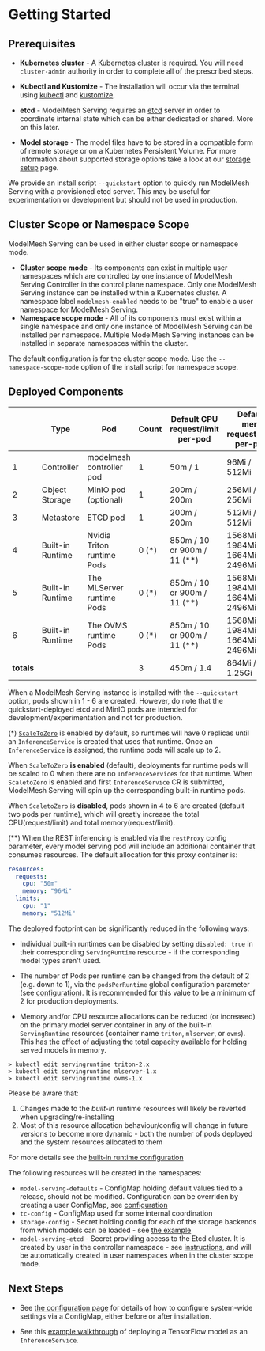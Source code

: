 # Getting Started

## Prerequisites

- **Kubernetes cluster** - A Kubernetes cluster is required. You will need `cluster-admin` authority in order to complete all of the prescribed steps.

- **Kubectl and Kustomize** - The installation will occur via the terminal using [kubectl](https://kubernetes.io/docs/tasks/tools/#kubectl) and [kustomize](https://kubectl.docs.kubernetes.io/installation/kustomize/).

- **etcd** - ModelMesh Serving requires an [etcd](https://etcd.io/) server in order to coordinate internal state which can be either dedicated or shared. More on this later.

- **Model storage** - The model files have to be stored in a compatible form of remote storage or on a Kubernetes Persistent Volume. For more information about supported storage options take a look at our [storage setup](/docs/predictors/setup-storage.md) page.

We provide an install script `--quickstart` option to quickly run ModelMesh Serving with a provisioned etcd server. This may be useful for experimentation or development but should not be used in production.

## Cluster Scope or Namespace Scope

ModelMesh Serving can be used in either cluster scope or namespace mode.

- **Cluster scope mode** - Its components can exist in multiple user namespaces which are controlled by one instance of ModelMesh Serving Controller in the control plane namespace. Only one ModelMesh Serving instance can be installed within a Kubernetes cluster. A namespace label `modelmesh-enabled` needs to be "true" to enable a user namespace for ModelMesh Serving.
- **Namespace scope mode** - All of its components must exist within a single namespace and only one instance of ModelMesh Serving can be installed per namespace. Multiple ModelMesh Serving instances can be installed in separate namespaces within the cluster.

The default configuration is for the cluster scope mode. Use the `--namespace-scope-mode` option of the install script for namespace scope.

## Deployed Components

|            | Type             | Pod                        | Count   | Default CPU request/limit per-pod | Default mem request/limit per-pod          |
| ---------- | ---------------- | -------------------------- | ------- | --------------------------------- | ------------------------------------------ |
| 1          | Controller       | modelmesh controller pod   | 1       | 50m / 1                           | 96Mi / 512Mi                               |
| 2          | Object Storage   | MinIO pod (optional)       | 1       | 200m / 200m                       | 256Mi / 256Mi                              |
| 3          | Metastore        | ETCD pod                   | 1       | 200m / 200m                       | 512Mi / 512Mi                              |
| 4          | Built-in Runtime | Nvidia Triton runtime Pods | 0 \(\*) | 850m / 10 or 900m / 11 \(\*\*)    | 1568Mi / 1984Mi or 1664Mi / 2496Mi \(\*\*) |
| 5          | Built-in Runtime | The MLServer runtime Pods  | 0 \(\*) | 850m / 10 or 900m / 11 \(\*\*)    | 1568Mi / 1984Mi or 1664Mi / 2496Mi \(\*\*) |
| 6          | Built-in Runtime | The OVMS runtime Pods      | 0 \(\*) | 850m / 10 or 900m / 11 \(\*\*)    | 1568Mi / 1984Mi or 1664Mi / 2496Mi \(\*\*) |
| **totals** |                  |                            | 3       | 450m / 1.4                        | 864Mi / 1.25Gi                             |

When a ModelMesh Serving instance is installed with the `--quickstart` option, pods shown in 1 - 6 are created.
However, do note that the quickstart-deployed etcd and MinIO pods are intended for development/experimentation and not for production.

(\*) [`ScaleToZero`](../production-use/scaling.md#scale-to-zero) is enabled by default, so runtimes will have 0 replicas until an `InferenceService` is created that uses that runtime. Once an `InferenceService` is assigned, the runtime pods will scale up to 2.

When `ScaleToZero` **is enabled** (default), deployments for runtime pods will be scaled to 0 when there are no `InferenceService`s for that runtime. When `ScaletoZero` is enabled and first `InferenceService` CR is submitted, ModelMesh Serving will spin up the corresponding built-in runtime pods.

When `ScaletoZero` is **disabled**, pods shown in 4 to 6 are created (default two pods per runtime), which will greatly increase the total CPU(request/limit) and total memory(request/limit).

(\*\*) When the REST inferencing is enabled via the `restProxy` config parameter, every model serving pod will include an additional container that consumes resources. The default allocation for this proxy container is:

```yaml
resources:
  requests:
    cpu: "50m"
    memory: "96Mi"
  limits:
    cpu: "1"
    memory: "512Mi"
```

The deployed footprint can be significantly reduced in the following ways:

- Individual built-in runtimes can be disabled by setting `disabled: true` in their corresponding `ServingRuntime` resource - if the corresponding model types aren't used.

- The number of Pods per runtime can be changed from the default of 2 (e.g. down to 1), via the `podsPerRuntime` global configuration parameter (see [configuration](../configuration)). It is recommended for this value to be a minimum of 2 for production deployments.

- Memory and/or CPU resource allocations can be reduced (or increased) on the primary model server container in any of the built-in `ServingRuntime` resources (container name `triton`, `mlserver`, or `ovms`). This has the effect of adjusting the total capacity available for holding served models in memory.

```shell
> kubectl edit servingruntime triton-2.x
> kubectl edit servingruntime mlserver-1.x
> kubectl edit servingruntime ovms-1.x
```

Please be aware that:

1. Changes made to the _built-in_ runtime resources will likely be reverted when upgrading/re-installing
2. Most of this resource allocation behaviour/config will change in future versions to become more dynamic - both the number of pods deployed and the system resources allocated to them

For more details see the [built-in runtime configuration](../configuration/built-in-runtimes.md)

The following resources will be created in the namespaces:

- `model-serving-defaults` - ConfigMap holding default values tied to a release, should not be modified. Configuration can be overriden by creating a user ConfigMap, see [configuration](../configuration)
- `tc-config` - ConfigMap used for some internal coordination
- `storage-config` - Secret holding config for each of the storage backends from which models can be loaded - see [the example](../predictors/)
- `model-serving-etcd` - Secret providing access to the Etcd cluster. It is created by user in the controller namespace - see [instructions](../install/install-script.md#setup-the-etcd-connection-information), and will be automatically created in user namespaces when in the cluster scope mode.

## Next Steps

- See [the configuration page](../configuration) for details of how to configure system-wide settings via a ConfigMap, either before or after installation.

- See this [example walkthrough](../predictors) of deploying a TensorFlow model as an `InferenceService`.
